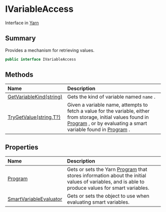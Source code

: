 # IVariableAccess

Interface in [Yarn](/docs/api/csharp/yarn.md)

## Summary

Provides a mechanism for retrieving values.

```csharp
public interface IVariableAccess
```

## Methods

|Name|Description|
|:---|:---|
|[GetVariableKind(string)](/docs/api/csharp/yarn.ivariableaccess.getvariablekind.md)|Gets the kind of variable named  `name` .|
|[TryGetValue(string,T?)](/docs/api/csharp/yarn.ivariableaccess.trygetvalue.md)|Given a variable name, attempts to fetch a value for the variable, either from storage, initial values found in  <a href="yarn.ivariableaccess.program.md">Program</a> , or by evaluating a smart variable found in  <a href="yarn.ivariableaccess.program.md">Program</a> .|

## Properties

|Name|Description|
|:---|:---|
|[Program](/docs/api/csharp/yarn.ivariableaccess.program.md)|Gets or sets the Yarn  <a href="yarn.ivariableaccess.program.md">Program</a>  that stores information about the initial values of variables, and is able to produce values for smart variables.|
|[SmartVariableEvaluator](/docs/api/csharp/yarn.ivariableaccess.smartvariableevaluator.md)|Gets or sets the object to use when evaluating smart variables.|

